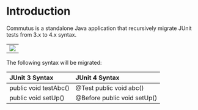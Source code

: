 # Introduction #

Commutus is a standalone Java application that recursively migrate JUnit tests from 3.x to 4.x syntax.

<table width='100%' border='0'><tr><td align='center'>
<img src='http://wiki.workingonit.googlecode.com/hg/commutus-sample.png' />
</td></tr></table>

The following syntax will be migrated:

| **JUnit 3 Syntax**      | **JUnit 4 Syntax**            |
|:------------------------|:------------------------------|
| public void testAbc()   | @Test public void abc()       |
| public void setUp()     | @Before public void setUp()   |